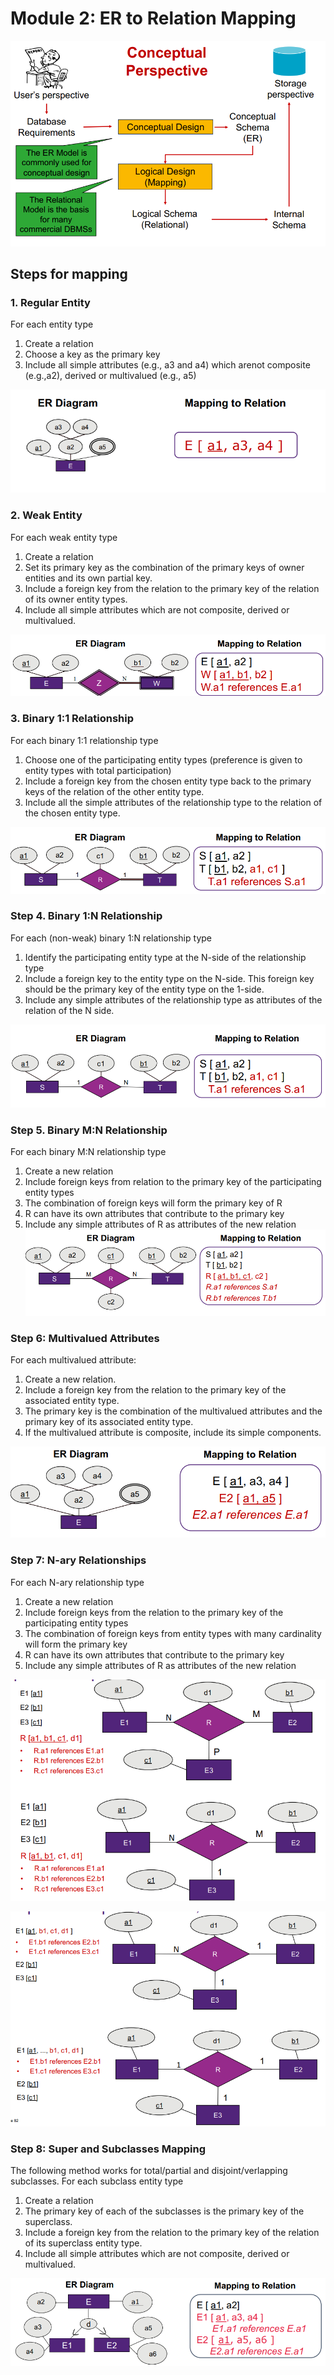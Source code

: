 # Module 2: ER to Relation Mapping

![alt text](assets\IMG45.PNG)

## Steps for mapping

### 1. Regular Entity
For each entity type
1. Create a relation
2. Choose a key as the primary key
3. Include all simple attributes (e.g., a3 and a4) which arenot composite (e.g.,a2), derived or multivalued (e.g., a5)


![alt text](assets\IMG46.PNG)

### 2. Weak Entity

For each weak entity type
1. Create a relation
2. Set its primary key as the combination of the primary keys of owner
entities and its own partial key.
3. Include a foreign key from the relation to the primary key of the relation of its owner entity types.
4. Include all simple attributes which are not composite, derived or multivalued.

![alt text](assets\IMG47.PNG)

### 3. Binary 1:1 Relationship

For each binary 1:1 relationship type
1. Choose one of the participating entity types (preference is given to entity types with total participation)
2. Include a foreign key from the chosen entity type back to the primary keys of the relation of the other entity type.
3. Include all the simple attributes of the relationship type to the relation of the chosen entity type. 


![alt text](assets\IMG48.PNG)

### Step 4. Binary 1:N Relationship

For each (non-weak) binary 1:N relationship type
1. Identify the participating entity type at the N-side of the relationship type
2. Include a foreign key to the entity type on the N-side. This foreign key should be the primary key of the entity type on the 1-side.
3. Include any simple attributes of the relationship type as attributes of the relation of the N side.

![alt text](assets\IMG49.PNG)

### Step 5. Binary M:N Relationship
For each binary M:N relationship type
1. Create a new relation
2. Include foreign keys from relation to the primary key of the participating
entity types
3. The combination of foreign keys will form the primary key of R
4. R can have its own attributes that contribute to the primary key
5. Include any simple attributes of R as attributes of the new relation
![alt text](assets\IMG50.PNG)

### Step 6: Multivalued Attributes
For each multivalued attribute:
1. Create a new relation.
2. Include a foreign key from the relation to the primary key of the associated entity type.
3. The primary key is the combination of the multivalued attributes and the primary key of its associated entity type.
4. If the multivalued attribute is composite, include its simple components.

![alt text](assets\IMG51.PNG)

### Step 7: N-ary Relationships
For each N-ary relationship type
1. Create a new relation
2. Include foreign keys from the relation to the primary key of the participating entity types
3. The combination of foreign keys from entity types with many cardinality will form the primary key
4. R can have its own attributes that contribute to the primary key
5. Include any simple attributes of R as attributes of the new relation

![alt text](assets\IMG52.PNG)

![alt text](assets\IMG53.PNG)

### Step 8: Super and Subclasses Mapping
The following method works for total/partial and disjoint/verlapping subclasses.
For each subclass entity type
1. Create a relation
2. The primary key of each of the subclasses is the primary key of the superclass.
3. Include a foreign key from the relation to the primary key of the relation of its superclass entity type.
4. Include all simple attributes which are not composite, derived or multivalued.


![alt text](assets\IMG54.PNG)
